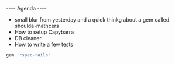 ---- Agenda ----

 - small blur from yesterday and a quick thinkg about a gem called shoulda-mathcers
 - How to setup Capybarra
 - DB cleaner
 - How to write a few tests

```ruby
gem 'rspec-rails'
```